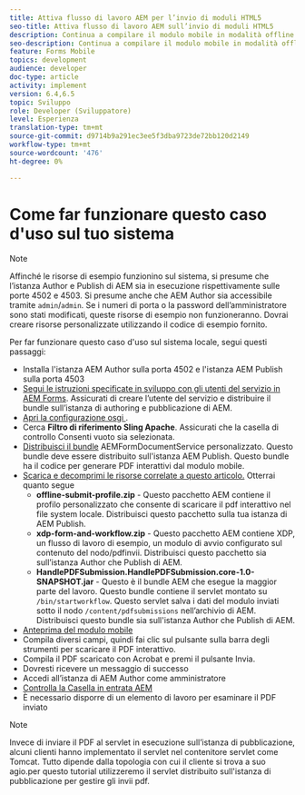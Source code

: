 ```yaml
---
title: Attiva flusso di lavoro AEM per l’invio di moduli HTML5
seo-title: Attiva flusso di lavoro AEM sull’invio di moduli HTML5
description: Continua a compilare il modulo mobile in modalità offline e invia il modulo mobile per attivare il flusso di lavoro AEM
seo-description: Continua a compilare il modulo mobile in modalità offline e invia il modulo mobile per attivare il flusso di lavoro AEM
feature: Forms Mobile
topics: development
audience: developer
doc-type: article
activity: implement
version: 6.4,6.5
topic: Sviluppo
role: Developer (Sviluppatore)
level: Esperienza
translation-type: tm+mt
source-git-commit: d9714b9a291ec3ee5f3dba9723de72bb120d2149
workflow-type: tm+mt
source-wordcount: '476'
ht-degree: 0%

---
```



# Come far funzionare questo caso d&#39;uso sul tuo sistema

>[!NOTE]
>
>Affinché le risorse di esempio funzionino sul sistema, si presume che l’istanza Author e Publish di AEM sia in esecuzione rispettivamente sulle porte 4502 e 4503. Si presume anche che AEM Author sia accessibile tramite `admin`/`admin`. Se i numeri di porta o la password dell’amministratore sono stati modificati, queste risorse di esempio non funzioneranno. Dovrai creare risorse personalizzate utilizzando il codice di esempio fornito.

Per far funzionare questo caso d&#39;uso sul sistema locale, segui questi passaggi:

* Installa l&#39;istanza AEM Author sulla porta 4502 e l&#39;istanza AEM Publish sulla porta 4503
* [Segui le istruzioni specificate in sviluppo con gli utenti del servizio in AEM Forms](https://docs.adobe.com/content/help/en/experience-manager-learn/forms/adaptive-forms/service-user-tutorial-develop.html). Assicurati di creare l’utente del servizio e distribuire il bundle sull’istanza di authoring e pubblicazione di AEM.
* [Apri la configurazione osgi  ](http://localhost:4503/system/console/configMgr).
* Cerca **Filtro di riferimento Sling Apache**. Assicurati che la casella di controllo Consenti vuoto sia selezionata.
* [Distribuisci il bundle](/help/forms/assets/common-osgi-bundles/AEMFormsDocumentServices.core-1.0-SNAPSHOT.jar) AEMFormDocumentService personalizzato. Questo bundle deve essere distribuito sull&#39;istanza AEM Publish. Questo bundle ha il codice per generare PDF interattivi dal modulo mobile.
* [Scarica e decomprimi le risorse correlate a questo articolo.](assets/offline-pdf-submission-assets.zip) Otterrai quanto segue
   * **offline-submit-profile.zip**  - Questo pacchetto AEM contiene il profilo personalizzato che consente di scaricare il pdf interattivo nel file system locale. Distribuisci questo pacchetto sulla tua istanza di AEM Publish.
   * **xdp-form-and-workflow.zip**  - Questo pacchetto AEM contiene XDP, un flusso di lavoro di esempio, un modulo di avvio configurato sul contenuto del nodo/pdfinvii. Distribuisci questo pacchetto sia sull’istanza Author che Publish di AEM.
   * **HandlePDFSubmission.HandlePDFSubmission.core-1.0-SNAPSHOT.jar**  - Questo è il bundle AEM che esegue la maggior parte del lavoro. Questo bundle contiene il servlet montato su `/bin/startworkflow`. Questo servlet salva i dati del modulo inviati sotto il nodo `/content/pdfsubmissions` nell’archivio di AEM. Distribuisci questo bundle sia sull&#39;istanza Author che Publish di AEM.
* [Anteprima del modulo mobile](http://localhost:4503/content/dam/formsanddocuments/testsubmision.xdp/jcr:content)
* Compila diversi campi, quindi fai clic sul pulsante sulla barra degli strumenti per scaricare il PDF interattivo.
* Compila il PDF scaricato con Acrobat e premi il pulsante Invia.
* Dovresti ricevere un messaggio di successo
* Accedi all’istanza di AEM Author come amministratore
* [Controlla la Casella in entrata AEM](http://localhost:4502/aem/inbox)
* È necessario disporre di un elemento di lavoro per esaminare il PDF inviato

>[!NOTE]
>
>Invece di inviare il PDF al servlet in esecuzione sull’istanza di pubblicazione, alcuni clienti hanno implementato il servlet nel contenitore servlet come Tomcat. Tutto dipende dalla topologia con cui il cliente si trova a suo agio.per questo tutorial utilizzeremo il servlet distribuito sull&#39;istanza di pubblicazione per gestire gli invii pdf.

